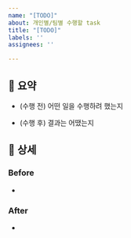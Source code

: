 ```yaml
---
name: "[TODO]"
about: 개인별/팀별 수행할 task
title: "[TODO]"
labels: ''
assignees: ''

---
```


## 📌  요약

- (수행 전) 어떤 일을 수행하려 했는지

- (수행 후) 결과는 어땠는지

## 📔  상세

### Before

-

### After

-